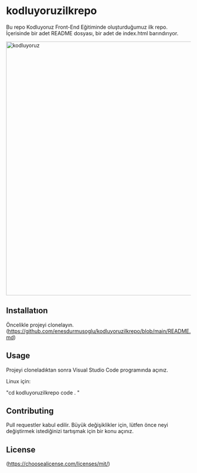 # kodluyoruzilkrepo

Bu repo Kodluyoruz Front-End Eğitiminde oluşturduğumuz ilk repo. İçerisinde bir adet README dosyası, bir adet de index.html barındırıyor.

<img width="693" alt="kodluyoruz" src="https://user-images.githubusercontent.com/73403774/210182327-c0754307-0c2c-4e90-8603-168c611f74c0.png">



## Installatıon
Öncelikle projeyi clonelayın. (https://github.com/enesdurmusoglu/kodluyoruzilkrepo/blob/main/README.md)

## Usage
Projeyi cloneladıktan sonra Visual Studio Code programında açınız.

Linux için:

"cd kodluyoruzilkrepo
code .
"


## Contributing
Pull requestler kabul edilir. Büyük değişiklikler için, lütfen önce neyi değiştirmek istediğinizi tartışmak için bir konu açınız.

## License

(https://choosealicense.com/licenses/mit/)




